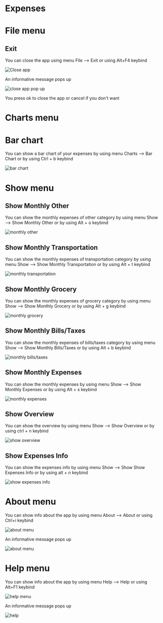 # Expenses

# File menu


## Exit

You can close the app using menu File --> Exit or using Alt+F4 keybind

<p><img src = "File menu/close app.png" title="Close app">

An informative message pops up

<p><img src ="File menu/close app pop up.png" title="close app pop up"/> </p>

You press ok to close the app or cancel if you don't want

# Charts menu

# Bar chart

You can show a bar chart of your expenses by using menu Charts --> Bar Chart or by using Ctrl + b keybind

<p><img src ="Charts menu/bar chart.png" title="bar chart"/></p>

# Show menu

## Show Monthly Other

You can show the monthly expenses of other category by using menu Show --> Show Monthly Other or by using Alt + o keybind

<p><img src ="Show menu/show monthly other.png" title="monthly other"/> </p>


## Show Monthly Transportation

You can show the monthly expenses of transportation category by using menu Show --> Show Monthly Transportation or by using Alt + t keybind

<p><img src ="Show menu/show monthly transportation.png" title="monthly transportation"/> </p>

## Show Monthly Grocery

You can show the monthly expenses of grocery category by using menu Show --> Show Monthly Grocery or by using Alt + g keybind

<p><img src ="Show menu/show monthly grocery.png" title="monthly grocery"/> </p>


## Show Monthly Bills/Taxes

You can show the monthly expenses of bills/taxes category by using menu Show --> Show Monthly Bills/Taxes or by using Alt + b keybind

<p><img src ="Show menu/show monthly billstaxes.png" title="monthly bills/taxes"/> </p>

## Show Monthly Expenses

You can show the monthly expenses  by using menu Show --> Show Monthly Expenses or by using Alt + s keybind

<p><img src ="Show menu/show monthly expenses.png" title="monthly expenses"/> </p>

## Show Overview

You can show the overview  by using menu Show --> Show Overview or by using ctrl + n keybind

<p><img src ="Show menu/show overview.png" title="show overview"/> </p>

## Show Expenses Info

You can show the expenses info by using menu Show --> Show Show Expenses Info or by using alt + n keybind

<p><img src ="Show menu/show expenses info.png" title="show expenses info"/> </p>

# About menu

You can show info about the app by using menu About --> About or using Ctrl+i keybind

<p><img src="About menu/about menu.png" title="about menu"/></p>

An informative message pops up

<p><img src="About menu/about.png" title="about menu"/></p> 

# Help menu

You can show info about the app by using menu Help --> Help or using Alt+F1 keybind

<p><img src="Help menu/help menu.png" title="help menu"/></p>

An informative message pops up

<p><img src="Help menu/help.png" title="help"/></p> 